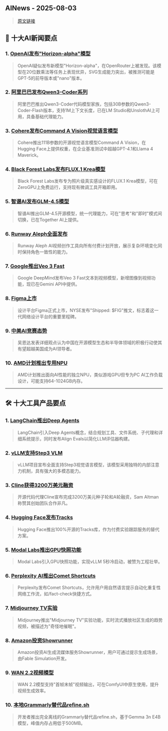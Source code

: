## AINews - 2025-08-03

> [原文链接](https://news.smol.ai/issues/25-07-31-not-much/)

## 📰 十大AI新闻要点

### 1. [OpenAI发布"Horizon-alpha"模型](https://twitter.com/scaling01/status/1950730582104604964)
> OpenAI疑似发布新模型"Horizon-alpha"，在OpenRouter上被发现。该模型在20位数乘法等任务上表现优异，SVG生成能力突出，被推测可能是GPT-5的前导版本或"nano"版本。

### 2. [阿里巴巴发布Qwen3-Coder系列](https://twitter.com/huybery/status/1950925963979796877)
> 阿里巴巴推出Qwen3-Coder代码模型家族，包括30B参数的Qwen3-Coder-Flash版本，支持1M上下文长度，已在LM Studio和UnslothAI上可用，具备基础代理能力。

### 3. [Cohere发布Command A Vision视觉语言模型](https://twitter.com/JayAlammar/status/1950931480349143259)
> Cohere推出111B参数的开源视觉语言模型Command A Vision，在Hugging Face上提供权重，在企业基准测试中超越GPT-4.1和Llama 4 Maverick。

### 4. [Black Forest Labs发布FLUX.1 Krea模型](https://twitter.com/multimodalart/status/1950923544998658557)
> Black Forest Labs发布专为照片级真实感设计的FLUX.1 Krea模型，可在ZeroGPU上免费运行，支持现有微调工具开箱即用。

### 5. [智谱AI发布GLM-4.5模型](https://twitter.com/Zai_org/status/1950899064398364951)
> 智谱AI推出GLM-4.5开源模型，统一代理能力，可在"思考"和"即时"模式间切换，已在Together AI上提供。

### 6. [Runway Aleph全面发布](https://twitter.com/c_valenzuelab/status/1950920825185402986)
> Runway Aleph AI视频创作工具向所有付费计划开放，展示复杂环境变化同时保持角色一致性的能力。

### 7. [Google推出Veo 3 Fast](https://twitter.com/GoogleDeepMind/status/1950960418286940312)
> Google DeepMind发布Veo 3 Fast文本到视频模型，新增图像到视频功能，现已在Gemini API中提供。

### 8. [Figma上市](https://twitter.com/saranormous/status/1950952597369577967)
> 设计平台Figma正式上市，NYSE发布"Shipped: $FIG"推文，标志着这一代网络设计平台的重要里程碑。

### 9. [中美AI竞赛态势](https://twitter.com/AndrewYNg/status/1950941108000964654)
> 吴恩达发表详细观点认为中国在开源模型生态和半导体领域的积极行动使其有望超越美国成为AI领导者。

### 10. [AMD计划推出专用NPU](https://wccftech.com/amd-is-looking-toward-introducing-a-dedicated-discrete-npu-similar-to-gaming-gpus/)
> AMD计划推出面向AI性能的独立NPU，类似游戏GPU但专为PC AI工作负载设计，可能支持64-1024GB内存。

---

## 🛠️ 十大工具产品要点

### 1. [LangChain推出Deep Agents](https://twitter.com/hwchase17/status/1950989844936794511)
> LangChain引入Deep Agents概念，结合规划工具、文件系统、子代理和详细系统提示，同时发布Align Evals以简化LLM评估器构建。

### 2. [vLLM支持Step3 VLM](https://twitter.com/vllm_project/status/1950954138541711802)
> vLLM项目宣布全面支持Step3视觉语言模型，该模型采用独特的内部注意力机制，具有强大的多模态能力。

### 3. [Cline获得3200万美元融资](https://twitter.com/cline/status/1950973599185248304)
> 开源代码代理Cline宣布完成3200万美元种子轮和A轮融资，Sam Altman称赞其创始团队合作非凡。

### 4. [Hugging Face发布Tracks](https://twitter.com/_akhaliq/status/1950617338136383605)
> Hugging Face推出100%开源的Tracks库，作为付费实验跟踪服务的替代方案。

### 5. [Modal Labs推出GPU快照功能](https://twitter.com/akshat_b/status/1950967605121962164)
> Modal Labs引入GPU快照功能，实现vLLM 5秒冷启动，被赞为工程壮举。

### 6. [Perplexity AI推出Comet Shortcuts](https://twitter.com/AravSrinivas/status/1950981234554970382)
> Perplexity发布Comet Shortcuts，允许用户用自然语言提示自动化重复性网络工作流，如/fact-check快捷方式。

### 7. [Midjourney TV实验](https://twitter.com/DavidSHolz/status/1950692691005657415)
> Midjourney推出"Midjourney TV"实验功能，实时流式播放社区生成的趋势视频，被描述为"奇怪地催眠"。

### 8. [Amazon投资Showrunner](https://twitter.com/TomLikesRobots/status/1950647978118488072)
> Amazon投资AI生成流媒体服务Showrunner，用户可通过提示生成场景，由Fable Simulation开发。

### 9. [WAN 2.2视频模型](https://www.reddit.com/r/StableDiffusion/comments/1me4306/psa_wan_22_does_first_frame_last_frame_out_of_the/)
> WAN 2.2模型支持"首帧末帧"视频输出，可在ComfyUI中原生使用，提升视频生成效率。

### 10. [本地Grammarly替代品refine.sh](https://v.redd.it/pxb4pfgaw8gf1)
> 开发者推出完全离线的Grammarly替代品refine.sh，基于Gemma 3n E4B模型，峰值内存占用低于500MB。